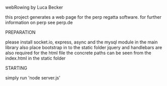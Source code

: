 webRowing by Luca Becker


this project generates a web page for the perp regatta software.
for further information on perp see perp.de


PREPARATION

please install socket.io, express, async and the mysql module in the main library
also place bootstrap in to the static folder
jquery and handlebars are also required for the html file
the concrete paths can be seen from the index.html in the static folder


STARTING

simply run 'node server.js'